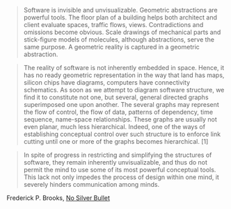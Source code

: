 > Software is invisible and unvisualizable. Geometric abstractions are powerful tools. The floor plan of a building helps both architect and client evaluate spaces, traffic flows, views. Contradictions and omissions become obvious. Scale drawings of mechanical parts and stick-figure models of molecules, although abstractions, serve the same purpose. A geometric reality is captured in a geometric abstraction.

> The reality of software is not inherently embedded in space. Hence, it has no ready geometric representation in the way that land has maps, silicon chips have diagrams, computers have connectivity schematics. As soon as we attempt to diagram software structure, we find it to constitute not one, but several, general directed graphs superimposed one upon another. The several graphs may represent the flow of control, the flow of data, patterns of dependency, time sequence, name-space relationships. These graphs are usually not even planar, much less hierarchical. Indeed, one of the ways of establishing conceptual control over such structure is to enforce link cutting until one or more of the graphs becomes hierarchical. [1]

> In spite of progress in restricting and simplifying the structures of software, they remain inherently unvisualizable, and thus do not permit the mind to use some of its most powerful conceptual tools. This lack not only impedes the process of design within one mind, it severely hinders communication among minds.

Frederick P. Brooks, [No Silver Bullet](http://www.cs.nott.ac.uk/~cah/G51ISS/Documents/NoSilverBullet.html)
